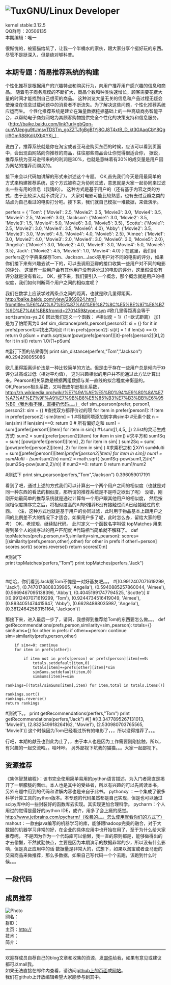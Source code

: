 ![Tux](https://www.kernel.org/theme/images/logos/tux.png)GNU/Linux Developer
===========================
kernel stable:3.12.5  
QQ群号：20506135  
本期编辑：唯一  

很惭愧的，被猫猫给坑了，让我一个半桶水的家伙，跟大家分享个挺好玩的东西。尽管不是挺深入，但是绝对够科普。

本期专题：简易推荐系统的构建
-----------
个性化推荐是根据用户的兴趣特点和购买行为，向用户推荐用户感兴趣的信息和商品。
随着电子商务规模的不断扩大，商品个数和种类快速增长，顾客需要花费大量的时间才能找到自己想买的商品。
这种浏览大量无关的信息和产品过程无疑会使淹没在信息过载问题中的消费者不断流失。为了解决这些问题，个性化推荐系统应运而生。
个性化推荐系统是建立在海量数据挖掘基础上的一种高级商务智能平台，以帮助电子商务网站为其顾客购物提供完全个性化的决策支持和信息服务。
（http://baike.baidu.com/link?url=gbQqn-cunVUepgu9tUmsvTDSTm_goZZTJfgBgB1Yj8OJ8T4xtB_D_kt3GAaqCbY8Qgijl9GmR88KdiUXbXYKj_）

说白了，推荐系统就是你在淘宝或者亚马逊购买东西的时候，应该可以看到页面中，会出现由网站向你推荐的商品，往往那些商品会让你觉得很适合你，
据说，推荐系统为亚马逊带来的的利润是30%，也就是意味着有30%的成交量是用户因为网站的推荐而购买的。

接下来会以代码加讲解的形式来讲述这个专题。
OK,首先我们今天是用最简单的方式来构建推荐系统，这个方式被称之为协同过滤，意思就是大家一起协同来过滤出一些有用的信息（我猜的）。
这种方式是基于用户的（还有基于内容之类的方式，由于比较深入就不讲究了）。
大家对电影可能比较熟悉，也有去过豆瓣之类的站点为自己看过的电影打分吧。接下来，我们就自己模拟一堆数据，来做演示。

perfers = {
    'Tom': {'Movie1': 2.5, 'Movie2': 3.5, 'Movie3': 3.0, 'Movie4': 3.5, 'Movie5': 2.5, 'Movie6': 3.0},
    'Jackson': {'Movie1': 3.0, 'Movie2': 3.5, 'Movie3': 1.5, 'Movie4': 5.0, 'Movie6': 3.0, 'Movie5': 3.5},
    'Scotte': {'Movie1': 2.5, 'Movie2': 3.0, 'Movie4': 3.5, 'Movie6': 4.0},
    'Abby': {'Movie2': 3.5, 'Movie3': 3.0, 'Movie6': 4.5, 'Movie4': 4.0, 'Movie5': 2.5},
    'Aimee': {'Movie1': 3.0, 'Movie2': 4.0, 'Movie3': 2.0, 'Movie4': 3.0, 'Movie6': 3.0, 'Movie5': 2.0},
    'Angelia': {'Movie1': 3.0, 'Movie2': 4.0, 'Movie6': 3.0, 'Movie4': 5.0, 'Movie5': 3.5},
    'Jack': {'Movie2': 4.5, 'Movie5': 1.0, 'Movie4': 4.0}
}
在这里，我们用perfers这个字典来保存Tom、Jackson...Jack等用户对不同的电影的评分，如果你们接下来有兴趣去试一下的，可以去调用豆瓣的接口收集一些用户对不同的电影的评分。
这里有一些用户会有其他用户没有评分过的电影的评分，这里假设没有评分就是没有看过。
OK，接下来，我们要引入一个概念，那个概念就是用户的相似度，我们如何判断两个用户之间的相似度呢？

我们在数学上应该学过两条点之间的距离，也就是欧几里得距离，http://baike.baidu.com/view/2869924.htm?fromtitle=%E6%AC%A7%E5%87%A0%E9%87%8C%E5%BE%97%E8%B7%9D%E7%A6%BB&fromid=2701459&type=syn
#欧几里得距离会等于 sqrt(sum(xs-ys,2))
因此我们定义一个函数：
#相似度 = 1/（1+欧式距离） 加1 是为了怕距离为0
def sim_distance(prefs,person1,person2):
    si = {}
    for it in prefs[person1]:#找出共同点
        if it in prefs[person2]:
            si[it] = 1
    if len(si) == 0:
        return 0
    pSum = math.sqrt(sum(pow(prefs[person1][it]-prefs[person2][it],2) for it in si))
    return 1.0/(1+pSum)

#运行下面的结果得到 
print sim_distance(perfers,"Tom","Jackson")
#0.294298055086

欧几里得距离评价法是一种比较简单的方法。但是由于存在一些用户总是倾向于》》评分过高或过低（相对平均值），
这时兴趣相似的用户并不能通过此方法计算出来。Pearson相关系数是根据两组数据与某一直线的拟合程度来衡量的。
OK,Pearson相关系数，又叫做皮尔逊相关系数，http://zh.wikipedia.org/wiki/%E7%9A%AE%E5%B0%94%E9%80%8A%E7%A7%AF%E7%9F%A9%E7%9B%B8%E5%85%B3%E7%B3%BB%E6%95%B0（我也看不懂，直接扔代码。。。）
def sim_pearson(prefer, person1, person2):
    sim = {}
    #查找双方都评价过的项
    for item in prefer[person1]:
        if item in prefer[person2]:
            sim[item] = 1           #将相同项添加到字典sim中
    #元素个数
    n = len(sim)
    if len(sim)==0:
        return 0
    # 所有偏好之和
    sum1 = sum([prefer[person1][item] for item in sim])  #1.sum([1,4,5,,,])  2.list的灵活生成方式!
    sum2 = sum([prefer[person2][item] for item in sim])
    #求平方和
    sum1Sq = sum( [pow(prefer[person1][item] ,2) for item in sim] )
    sum2Sq = sum( [pow(prefer[person2][item] ,2) for item in sim] )
    #求乘积之和 ∑XiYi
    sumMulti = sum([prefer[person1][item]*prefer[person2][item] for item in sim])
    num1 = sumMulti - (sum1*sum2/n)
    num2 = math.sqrt( (sum1Sq-pow(sum1,2)/n)*(sum2Sq-pow(sum2,2)/n))
    if num2==0:
        return 0
    return num1/num2

#测试下
print sim_pearson(perfers,"Tom","Jackson")
0.396059017191

看到了吧，通过上述的方式我们可以计算出一个两个用户之间的相似度（也就是对同一种东西的看法的相似度，那所谓的推荐系统是不是呼之欲出了呢）
没错，刚刚开始最简单的推荐系统就是通过计算每一个用户跟其他用户的相似度，
然后按照相似度排序完之后，将相似度高的A向B推荐B没有接触过而A已经接触过的东西。
（注，这种方式也就是基于用户的协同过滤，此时用于物品基本上跟用户之间的比例差不大的情况下才适合。如果用户多了呢，此时怎么办，留给大家的思考）
OK，老规矩，继续贴代码。
此时定义一个函数名字叫做 topMatches 用来得到某个人的排序过的用户匹配度
#代码相当简单就不解释了。
def topMatches(prefs,person,n=5,similarity=sim_pearson):
    scores=[(similarity(prefs,person,other),other)
            for other in prefs if other!=person]
    scores.sort()
    scores.reverse()
    return scores[0:n] 

#测试下	
print topMatches(perfers,"Tom")
print topMatches(perfers,"Jack")
#
#哈哈，你们看到Jack跟Tom不愧是一对好基友吧。。。
#[(0.9912407071619299, 'Jack'), (0.7470178808339965, 'Angelia'), (0.5940885257860044, 'Aimee'), (0.5669467095138396, 'Abby'), (0.40451991747794525, 'Scotte')]
#[(0.9912407071619299, 'Tom'), (0.9244734516419049, 'Aimee'), (0.8934051474415647, 'Abby'), (0.66284898035987, 'Angelia'), (0.38124642583151164, 'Jackson')]

那接下来，进入最后一步了，请问，我想得到推荐给Tom的东西要怎么做。。。
def getRecommendations(prefs,person,similarity=sim_pearson):
    totals={}
    simSums={}
    for other in prefs:
        if other==person: continue
        sim=similarity(prefs,person,other)

        if sim<=0: continue
        for item in prefs[other]:

            if item not in prefs[person] or prefs[person][item]==0:
                totals.setdefault(item,0)
                totals[item]+=prefs[other][item]*sim
                simSums.setdefault(item,0)
                simSums[item]+=sim
    
    rankings=[(total/simSums[item],item) for item,total in totals.items()]

    rankings.sort()
    rankings.reverse()
    return rankings
#测试下。。
print getRecommendations(perfers,"Tom")
print getRecommendations(perfers,"Jack")
#[]
#[(3.3477895267131013, 'Movie6'), (2.832549918264162, 'Movie1'), (2.530980703765565, 'Movie3')]
这个时候因为Tom已经看过所有的电影了，，，所以没得推荐了。。。

行吧，本期的献丑也到此为止了，，由于本人也是因为工作需要刚刚接触，所以，有兴趣的一起交流哈。。哇咔咔。
另外鄙视下坑我的猫猫。。。大家一起鄙视下。

资源推荐
----------
《集体智慧编程》：该书完全使用简单易用的python语言描述，为入门者简直是揭开了一层朦胧的面纱。本人也是其中的受益者，所以有兴趣的可以先阅读本书。
				  另外专题中用到的代码和讲解内容也是来自于此书。
 pythonxy ：一个集成了很多科学计算工具的python版本。本专题的代码虽然都是自己实现，但是也可以通过scipy库中的一些封装好的函数库去实现。其实现更加合理科学。
 pycharm：个人用过的觉得是最好的python IDE，或许，用多了会上瘾的感觉。http://www.jetbrains.com/pycharm/（收费的。。。怎么使用就看你们的方式了）
 mahout：一款由java编写的机器学习的库，能够跟hadoop完美的融合，对于大数据的机器学习非常的好，在企业的具体应用中也开始在用了，至于为什么给大家推荐呢，
		 不是因为作为一个代码库可以偷懒，我一直的原则都是，能够做得出的才去偷懒，不然就勤快点，主要是因为本期演示的数据非常的少，所以没有什么影响，但是真正应用中的话
		 数据量是非常大的，试想下，如果以淘宝或者亚马逊的交易商品来做推荐，那么多数据，如果自己写代码一个个去跑，该跑到什么时候。。。

一段代码
--------

成员推荐
--------
<a name="tj"></a>
![Photo]()  
网名：  
群ID：   
主页：<http://>  
技术：   
简介：  
- - -
欢迎群成员自荐自己的blog文章和收集的资源，发[邮件](mailto:cnsworder@gmail.com)给我，如果有意见或建议都可以mail我。  
如果无法直接在邮件内查看，请访问[github上的页面](https://github.com/cnsworder/publication/blob/master/alpha2.md)或[网站](http://ssh.cnsworder.com)。  
我们在github上开放编辑希望大家能参与到其中。
